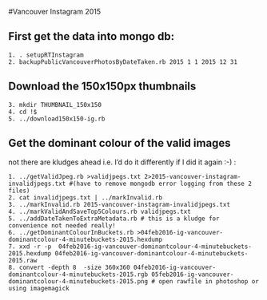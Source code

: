 #Vancouver Instagram 2015

## First get the data into mongo db:

    1. . setupRTInstagram
    2. backupPublicVancouverPhotosByDateTaken.rb 2015 1 1 2015 12 31

## Download the 150x150px thumbnails
    3. mkdir THUMBNAIL_150x150
    4. cd !$
    5. ../download150x150-ig.rb

## Get the dominant colour of the valid images
not there are kludges ahead i.e. I’d do it differently if I did it again :-) :

    1. ../getValidJpeg.rb >validjpegs.txt 2>2015-vancouver-instagram-invalidjpegs.txt #(have to remove mongodb error logging from these 2 files)
    2. cat invalidjpegs.txt | ../markInvalid.rb
    3. ../markInvalid.rb 2015-vancouver-instagram-invalidjpegs.txt
    4. ../markValidAndSaveTop5Colours.rb validjpegs.txt
    5. ../addDateTakenToExtraMetadata.rb # this is a kludge for convenience not needed really!
    6. ../getDominantColourInBuckets.rb >04feb2016-ig-vancouver-dominantcolour-4-minutebuckets-2015.hexdump
    7. xxd -r -p  04feb2016-ig-vancouver-dominantcolour-4-minutebuckets-2015.hexdump 04feb2016-ig-vancouver-dominantcolour-4-minutebuckets-2015.raw
    8. convert -depth 8  -size 360x360 04feb2016-ig-vancouver-dominantcolour-4-minutebuckets-2015.rgb 05feb2016-ig-vancouver-dominantcolour-4-minutebuckets-2015.png # open rawfile in photoshop or using imagemagick

